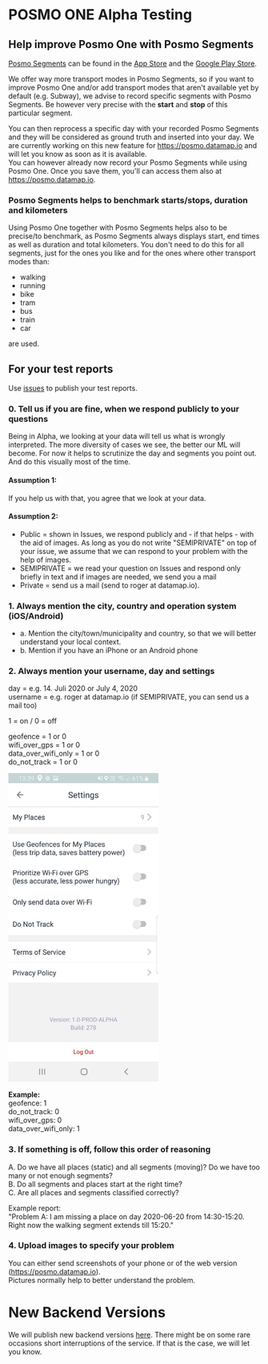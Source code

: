 # POSMO ONE Alpha Testing

## Help improve Posmo One with Posmo Segments
[Posmo Segments](https://medium.com/@datamapio/posmo-segments-introduction-7af3183cfe6b) can be found in the [App Store](https://itunes.apple.com/us/app/posmo-segments/id1450602777) and the [Google Play Store](https://play.google.com/store/apps/details?id=io.datamap.posmo_segments).            
            
We offer way more transport modes in Posmo Segments, so if you want to improve Posmo One and/or add transport modes that aren't available yet by default (e.g. Subway), we advise to record specific segments with Posmo Segments. Be however very precise with the **start** and **stop** of this particular segment.             
                 
You can then reprocess a specific day with your recorded Posmo Segments and they will be considered as ground truth and inserted into your day. We are currently working on this new feature for https://posmo.datamap.io and will let you know as soon as it is available.            
You can however already now record your Posmo Segments while using Posmo One. Once you save them, you'll can access them also at https://posmo.datamap.io.

### Posmo Segments helps to benchmark starts/stops, duration and kilometers
Using Posmo One together with Posmo Segments helps also to be precise/to benchmark, as Posmo Segments always displays start, end times as well as duration and total kilometers.
You don't need to do this for all segments, just for the ones you like and for the ones where other transport modes than:     
      
- walking
- running
- bike
- tram
- bus
- train
- car               

are used.

## For your test reports  
Use [issues](https://github.com/datamapio/posmo_one_testing/issues) to publish your test reports.

### 0. Tell us if you are fine, when we respond publicly to your questions

Being in Alpha, we looking at your data will tell us what is wrongly interpreted. The more diversity of cases we see, the better our ML will become. For now it helps to scrutinize the day and segments you point out. And do this visually most of the time. 

#### Assumption 1: 
If you help us with that, you agree that we look at your data. 

#### Assumption 2: 
- Public = shown in Issues, we respond publicly and - if that helps - with the aid of images. As long as you do not write "SEMIPRIVATE" on top of your issue, we assume that we can respond to your problem with the help of images.
- SEMIPRIVATE = we read your question on Issues and respond only briefly in text and if images are needed, we send you a mail
- Private = send us a mail (send to roger at datamap.io). 

### 1. Always mention the city, country and operation system (iOS/Android)
- a. Mention the city/town/municipality and country, so that we will better understand your local context.    
- b. Mention if you have an iPhone or an Android phone

### 2. Always mention your username, day and settings 

day = e.g. 14. Juli 2020 or July 4, 2020                    
username = e.g. roger at datamap.io  (if SEMIPRIVATE, you can send us a mail too)                  
                     
1 = on / 0 = off
                     
geofence = 1 or 0                    
wifi_over_gps = 1 or 0           
data_over_wifi_only = 1 or 0  
do_not_track = 1 or 0          

<img src="https://github.com/datamapio/posmo_one_testing/blob/master/posmo_one_278_settings.jpg" width="300" />

**Example:**       
geofence: 1        
do_not_track: 0           
wifi_over_gps: 0           
data_over_wifi_only: 1             
            
### 3. If something is off, follow this order of reasoning 
A. Do we have all places (static) and all segments (moving)? Do we have too many or not enough segments?        
B. Do all segments and places start at the right time?        
C. Are all places and segments classified correctly?      
            
Example report:            
"Problem A: I am missing a place on day 2020-06-20 from 14:30-15:20. Right now the walking segment extends till 15:20."       

### 4. Upload images to specify your problem
You can either send screenshots of your phone or of the web version (https://posmo.datamap.io).           
Pictures normally help to better understand the problem.

# New Backend Versions
We will publish new backend versions [here](https://github.com/datamapio/posmo_one_testing/blob/master/service.md). There might be on some rare occasions short interruptions of the service. If that is the case, we will let you know.

